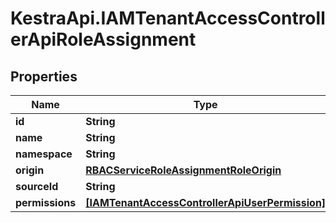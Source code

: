 # KestraApi.IAMTenantAccessControllerApiRoleAssignment

## Properties

Name | Type | Description | Notes
------------ | ------------- | ------------- | -------------
**id** | **String** |  | [optional] 
**name** | **String** |  | [optional] 
**namespace** | **String** |  | [optional] 
**origin** | [**RBACServiceRoleAssignmentRoleOrigin**](RBACServiceRoleAssignmentRoleOrigin.md) |  | [optional] 
**sourceId** | **String** |  | [optional] 
**permissions** | [**[IAMTenantAccessControllerApiUserPermission]**](IAMTenantAccessControllerApiUserPermission.md) |  | [optional] 


